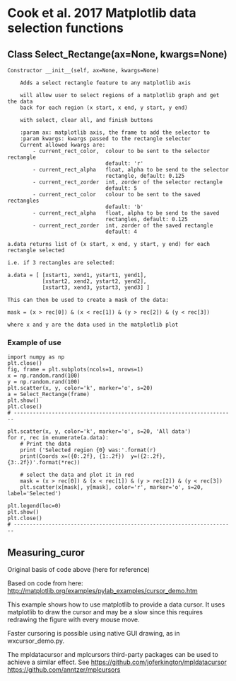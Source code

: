 # Cook et al. 2017 Matplotlib data selection functions


## Class Select_Rectange(ax=None, kwargs=None)

    Constructor __init__(self, ax=None, kwargs=None)
    
        Adds a select rectangle feature to any matplotlib axis
        
        will allow user to select regions of a matplotlib graph and get the data 
        back for each region (x start, x end, y start, y end)
        
        with select, clear all, and finish buttons
        
        :param ax: matplotlib axis, the frame to add the selector to
        :param kwargs: kwargs passed to the rectangle selector
        Current allowed kwargs are:
            - current_rect_color,  colour to be sent to the selector rectangle
                                   default: 'r'
            - current_rect_alpha   float, alpha to be send to the selector
                                   rectangle, default: 0.125
            - current_rect_zorder  int, zorder of the selector rectangle
                                   default: 5
            - current_rect_color   colour to be sent to the saved rectangles
                                   default: 'b'
            - current_rect_alpha   float, alpha to be send to the saved
                                   rectangles, default: 0.125
            - current_rect_zorder  int, zorder of the saved rectangle
                                   default: 4
                                   
    a.data returns list of (x start, x end, y start, y end) for each rectangle selected
    
    i.e. if 3 rectangles are selected:
    
    a.data = [ [xstart1, xend1, ystart1, yend1], 
               [xstart2, xend2, ystart2, yend2], 
               [xstart3, xend3, ystart3, yend3] ]
               
    This can then be used to create a mask of the data:
    
    mask = (x > rec[0]) & (x < rec[1]) & (y > rec[2]) & (y < rec[3])
    
    where x and y are the data used in the matplotlib plot
    

### Example of use

    import numpy as np
    plt.close()
    fig, frame = plt.subplots(ncols=1, nrows=1)
    x = np.random.rand(100)
    y = np.random.rand(100)
    plt.scatter(x, y, color='k', marker='o', s=20)
    a = Select_Rectange(frame)
    plt.show()
    plt.close()
    # ----------------------------------------------------------------------
    
    plt.scatter(x, y, color='k', marker='o', s=20, 'All data')
    for r, rec in enumerate(a.data):
        # Print the data
        print ('Selected region {0} was:'.format(r)
        print(Coords x=({0:.2f}, {1:.2f})  y=({2:.2f}, {3:.2f})'.format(*rec))
        
        # select the data and plot it in red
        mask = (x > rec[0]) & (x < rec[1]) & (y > rec[2]) & (y < rec[3])
        plt.scatter(x[mask], y[mask], color='r', marker='o', s=20, label='Selected')

    plt.legend(loc=0)
    plt.show()
    plt.close()
    # ----------------------------------------------------------------------
    
    
    
## Measuring_curor 

Original basis of code above (here for reference)

Based on code from here:  http://matplotlib.org/examples/pylab_examples/cursor_demo.htm

This example shows how to use matplotlib to provide a data cursor.  It
uses matplotlib to draw the cursor and may be a slow since this
requires redrawing the figure with every mouse move.

Faster cursoring is possible using native GUI drawing, as in
wxcursor_demo.py.

The mpldatacursor and mplcursors third-party packages can be used to achieve a
similar effect.  See
    https://github.com/joferkington/mpldatacursor
    https://github.com/anntzer/mplcursors
